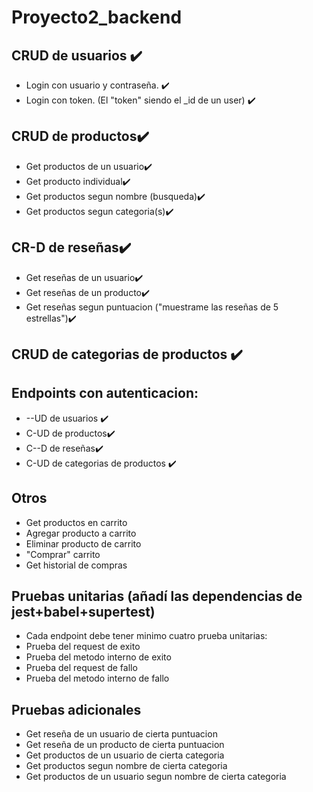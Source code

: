 # Proyecto2_backend
## CRUD de usuarios ✔️
 * Login con usuario y contraseña. ✔️
 * Login con token. (El "token" siendo el _id de un user) ✔️
## CRUD de productos✔️
 * Get productos de un usuario✔️
 * Get producto individual✔️
 * Get productos segun nombre (busqueda)✔️
 * Get productos segun categoria(s)✔️
## CR-D de reseñas✔️
 * Get reseñas de un usuario✔️
 * Get reseñas de un producto✔️
 * Get reseñas segun puntuacion ("muestrame las reseñas de 5 estrellas")✔️
## CRUD de categorias de productos ✔️

## Endpoints con autenticacion:
* --UD de usuarios ✔️
* C-UD de productos✔️
* C--D de reseñas✔️
* C-UD de categorias de productos ✔️

## Otros
 * Get productos en carrito
 * Agregar producto a carrito
 * Eliminar producto de carrito
 * "Comprar" carrito
 * Get historial de compras

## Pruebas unitarias (añadí las dependencias de jest+babel+supertest)
  * Cada endpoint debe tener minimo cuatro prueba unitarias:
  * Prueba del request de exito
  * Prueba del metodo interno de exito
  * Prueba del request de fallo
  * Prueba del metodo interno de fallo
  
## Pruebas adicionales
 * Get reseña de un usuario de cierta puntuacion
 * Get reseña de un producto de cierta puntuacion
 * Get productos de un usuario de cierta categoria
 * Get productos segun nombre de cierta categoria
 * Get productos de un usuario segun nombre de cierta categoria

